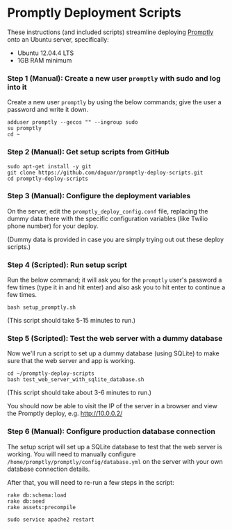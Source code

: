 # Promptly Deployment Scripts

These instructions (and included scripts) streamline deploying [Promptly]() onto an Ubuntu server, specifically:

- Ubuntu 12.04.4 LTS
- 1GB RAM minimum


### Step 1 (Manual): Create a new user `promptly` with sudo and log into it

Create a new user `promptly` by using the below commands; give the user a password and write it down.

```shell
adduser promptly --gecos "" --ingroup sudo
su promptly
cd ~
```

### Step 2 (Manual): Get setup scripts from GitHub
```shell
sudo apt-get install -y git
git clone https://github.com/daguar/promptly-deploy-scripts.git
cd promptly-deploy-scripts
```

### Step 3 (Manual): Configure the deployment variables

On the server, edit the `promptly_deploy_config.conf` file, replacing the dummy data there with the specific configuration variables (like Twilio phone number) for your deploy.

(Dummy data is provided in case you are simply trying out out these deploy scripts.)


### Step 4 (Scripted): Run setup script

Run the below command; it will ask you for the `promptly` user's password a few times (type it in and hit enter) and also ask you to hit enter to continue a few times.

```shell
bash setup_promptly.sh
```

(This script should take 5-15 minutes to run.)


### Step 5 (Scripted): Test the web server with a dummy database

Now we'll run a script to set up a dummy database (using SQLite) to make sure that the web server and app is working.

```shell
cd ~/promptly-deploy-scripts
bash test_web_server_with_sqlite_database.sh
```

(This script should take about 3-6 minutes to run.)

You should now be able to visit the IP of the server in a browser and view the Promptly deploy, e.g. http://10.0.0.2/


### Step 6 (Manual): Configure production database connection

The setup script will set up a SQLite database to test that the web server is working. You will need to manually configure `/home/promptly/promptly/config/database.yml` on the server with your own database connection details.

After that, you will need to re-run a few steps in the script:

```shell
rake db:schema:load
rake db:seed
rake assets:precompile

sudo service apache2 restart
```
